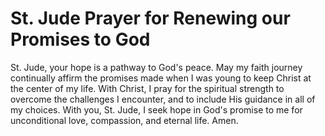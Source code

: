 # St. Jude Prayer for Renewing our Promises to God
St. Jude, your hope is a pathway to God's peace. May my faith journey continually
affirm the promises made when I was young to keep Christ at the center of my life. With
Christ, I pray for the spiritual strength to overcome the challenges I encounter, and to include His guidance in all of my choices. With you, St. Jude, I seek hope in God's promise to me for unconditional love, compassion, and eternal life. Amen.
